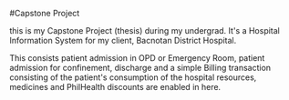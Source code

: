 #Capstone Project

this is my Capstone Project (thesis) during my undergrad. It's a Hospital Information System for my client, Bacnotan District Hospital.

This consists patient admission in OPD or Emergency Room, patient admission for confinement, discharge and a simple Billing transaction consisting of the patient's consumption of the hospital resources, medicines and PhilHealth discounts are enabled in here.
